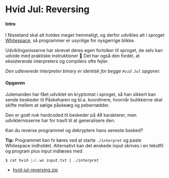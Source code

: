 # Hvid Jul: Reversing

#### Intro

I Nisseland skal alt holdes meget hemmeligt, og derfor udvikles alt i sproget [Whitespace](https://esolangs.org/wiki/Whitespace), så programmer er usynlige for nysgerrige blikke.

Udviklingsnisserne har skrevet deres egen fortolker til sproget, de selv kan udvide med praktiske instruktioner 👀 Det har også den fordel, at eksisterende interpreters og compilers ofte fejler.

*Den udleverede interpreter binary er identisk for begge `Hvid Jul` opgaver.*

#### Opgaven

Julemanden har fået udviklet en kryptomat i sproget, så han sikkert kan sende beskeder til Påskeharen og bl.a. koordinere, hvornår butikkerne skal skifte mellem at sælge påskeæg og pebernødder.

Den er godt nok hardcoded til beskeder på 48 karakterer, men udviklernisserne har for travlt til at generalisere den.

Kan du reverse programmet og dekryptere hans seneste besked?

**Tip:** Programmet kan fx køres ved at starte `./interpret` og paste Whitespace indholdet. Alternativt kan det ønskede input skrives i en tekstfil og program plus input indlæses med

```cmd
$ cat hvid-jul.ws input.txt | ./interpret
```

- [hvid-jul-reversing.zip](src/hvid-jul-reversing.zip)
